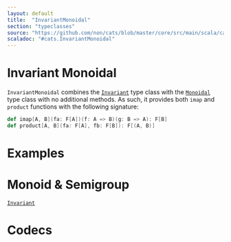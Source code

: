 ```yaml
---
layout: default
title:  "InvariantMonoidal"
section: "typeclasses"
source: "https://github.com/non/cats/blob/master/core/src/main/scala/cats/InvariantMonoi dal.scala"
scaladoc: "#cats.InvariantMonoidal"
---
```

# Invariant Monoidal

`InvariantMonoidal` combines the [`Invariant`](invariant.html) type class with the [`Monoidal`](monoidal.html) type class with no additional methods. As such, it provides both `imap` and `product` functions with the following signature:

```scala
def imap[A, B](fa: F[A])(f: A => B)(g: B => A): F[B]
def product[A, B](fa: F[A], fb: F[B]): F[(A, B)]
```

# Examples

# Monoid & Semigroup

[`Invariant`](invariant.html)

# Codecs
